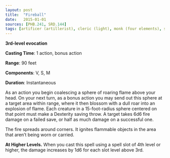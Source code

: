 ```yaml
---
layout: post
title:  "Fireball"
date:   2015-01-01
sources: [PHB.241, SRD.144]
tags: [artificer (artillerist), cleric (light), monk (four elements), sorcerer, warlock (fiend), wizard, level3, evocation]
---
```


**3rd-level evocation**

**Casting Time**: 1 action, bonus action

**Range**: 90 feet

**Components**: V, S, M

**Duration**: Instantaneous

As an action you begin coalescing a sphere of roaring flame above your head. On your next turn, as a bonus action you may send out this sphere at a target area within range, where it then blossom with a dull roar into an explosion of flame. Each creature in a 15-foot-radius sphere centered on that point must make a Dexterity saving throw. A target takes 6d6 fire damage on a failed save, or half as much damage on a successful one.

The fire spreads around corners. It ignites flammable objects in the area that aren’t being worn or carried.

**At Higher Levels.** When you cast this spell using a spell slot of 4th level or higher, the damage increases by 1d6 for each slot level above 3rd.
